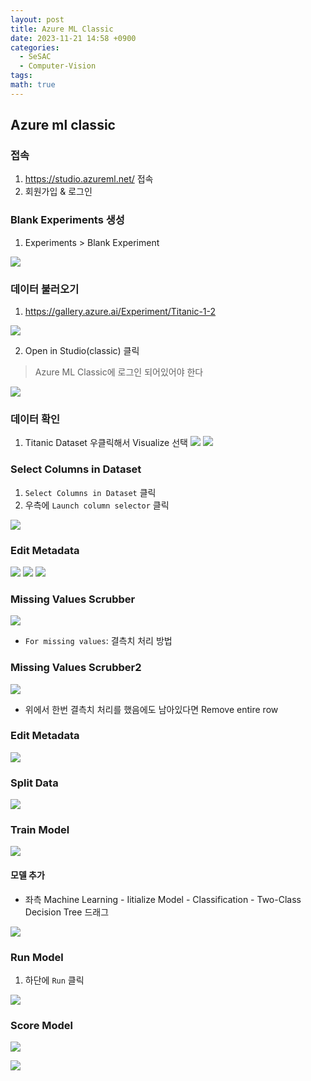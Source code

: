 ```yaml
---
layout: post
title: Azure ML Classic
date: 2023-11-21 14:58 +0900
categories:
  - SeSAC
  - Computer-Vision
tags: 
math: true
---
```

## Azure ml classic

### 접속
1. https://studio.azureml.net/ 접속
2. 회원가입 & 로그인

### Blank Experiments 생성

1. Experiments > Blank Experiment

![](https://i.imgur.com/ZdmzErL.png)

### 데이터 불러오기

1. https://gallery.azure.ai/Experiment/Titanic-1-2

![](https://i.imgur.com/e9ZU1iz.png)

2. Open in Studio(classic) 클릭

> Azure ML Classic에 로그인 되어있어야 한다

![](https://i.imgur.com/JQpcdfL.png)



### 데이터 확인
1. Titanic Dataset 우클릭해서 Visualize 선택
![](https://i.imgur.com/mDCeXBe.png)
![](https://i.imgur.com/bsAI5j7.png)


### Select Columns in Dataset

1. `Select Columns in Dataset` 클릭
2. 우측에 `Launch column selector` 클릭

![](https://i.imgur.com/5PRc9lX.png)
### Edit Metadata

![](https://i.imgur.com/tFwupI5.png)
![](https://i.imgur.com/BcPKYWv.png)
![](https://i.imgur.com/vP97C6Z.png)

### Missing Values Scrubber

![](https://i.imgur.com/hb5AxF4.png)

- `For missing values`: 결측치 처리 방법

### Missing Values Scrubber2

![](https://i.imgur.com/ddlu8vj.png)

- 위에서 한번 결측치 처리를 했음에도 남아있다면 Remove entire row


### Edit Metadata

![](https://i.imgur.com/D4LAMJr.png)


### Split Data


![](https://i.imgur.com/FCdv785.png)


### Train Model


![](https://i.imgur.com/Cb8NCBx.png)


#### 모델 추가
- 좌측 Machine Learning - Iitialize Model - Classification - Two-Class Decision Tree 드래그

![](https://i.imgur.com/S4ZARmf.png)

### Run Model

1. 하단에 `Run` 클릭

![](https://i.imgur.com/iHFweKv.png)


### Score Model


![](https://i.imgur.com/qRra6XT.png)


![](https://i.imgur.com/lRwz7Ww.png)
